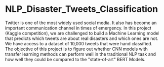 # NLP_Disaster_Tweets_Classification
Twitter is one of the most widely used social media. It also has become an
important communication channel in times of emergency. In this project (Kaggle
competition), we are challenged to build a Machine Learning model that predicts which
tweets are about real disasters and which ones are not. We have access to a dataset of
10,000 tweets that were hand classified.
The objective of this project is to figure out whether CNN models with transfer
learning methods can perform well in the traditional NLP task and how well they could
be compared to the "state-of-art" BERT Models.
